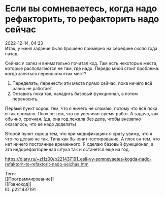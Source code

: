 Если вы сомневаетесь, когда надо рефакторить, то рефакторить надо сейчас
=========================================================================

   
 2022-12-14, 04:23   
  Итак, у меня задание было брошено примерно на середине около года назад.   
   
 Сейчас я залез и внимательно почитал код. Там есть некоторые места, которые располагаются не там, где надо. Передо мной стоит проблема: когда заняться переносом этих мест?   
   
 1. Переделать, перенести эти места прямо сейчас, пока ничего всё равно не работает.   
 2. Оставить пока так, наладить базовый функционал, а потом переносить.   
   
 Первый пункт хорош тем, что я ничего не сломаю, потому что всё пока и так сломано. Плох он тем, что он увеличит время работ. А задача, как обычно, срочная. (да, она год лежала без дела, чтобы внезапно оказалось, что её надо доделать)   
   
 Второй пункт хорош тем, что при модификациях я сразу увижу, что я что-то делаю не так. Типа как бы юнит-тестирование. А плох он тем, что нет ничего постояннее временного. Я сделаю базовый функционал, а эта недорефакторенная штука так и останется ещё на год.   
    
 <https://diary.ru/~zHz00/p221437191_esli-vy-somnevaetes-kogda-nado-refaktorit-to-refaktorit-nado-sejchas.htm>   
   
 Теги:   
 [[Программирование]]   
 [[Говнокод]]   
 ID: p221437191